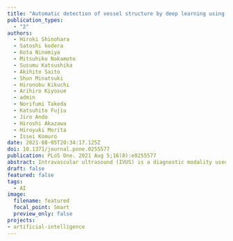 ```yaml
---
title: "Automatic detection of vessel structure by deep learning using intravascular ultrasound images of the coronary arteries"
publication_types:
  - "2"
authors:
  - Hiroki Shinohara
  - Satoshi kodera
  - Kota Ninomiya
  - Mitsuhiko Nakamoto
  - Susumu Katsushika
  - Akihito Saito
  - Shun Minatsuki
  - Hironobu Kikuchi
  - Arihiro Kiyosue
  - admin
  - Norifumi Takeda
  - Katsuhito Fujiu
  - Jiro Ando
  - Hiroshi Akazawa
  - Hiroyuki Morita
  - Issei Komuro
date: 2021-08-05T20:34:17.125Z
doi: 10.1371/journal.pone.0255577
publication: PLoS One. 2021 Aug 5;16(8):e0255577
abstract: Intravascular ultrasound (IVUS) is a diagnostic modality used during percutaneous coronary intervention. However, specialist skills are required to interpret IVUS images. To address this issue, we developed a new artificial intelligence (AI) program that categorizes vessel components, including calcification and stents, seen in IVUS images of complex lesions. When developing our AI using U-Net, IVUS images were taken from patients with angina pectoris and were manually segmented into the following categories, lumen area, medial plus plaque area, calcification, and stent. To evaluate our AI's performance, we calculated the classification accuracy of vessel components in IVUS images of vessels with clinically significantly narrowed lumina and those with severe calcification. Additionally, we assessed the correlation between lumen areas in manually-labeled ground truth images and those in AI-predicted images, the mean intersection over union (IoU) of a test set, and the recall score for detecting stent struts in each IVUS image in which a stent was present in the test set. Among 3738 labeled images, 323 were randomly selected for use as a test set. The remaining 3415 images were used for training. The classification accuracies for vessels with significantly narrowed lumina and those with severe calcification were 0.97 and 0.98, respectively. Additionally, there was a significant correlation in the lumen area between the ground truth images and the predicted images. However, the mean IoU of the test set was 0.66 and the recall score for detecting stent struts was 0.64. Our AI program accurately classified vessels requiring treatment and vessel components, except for stents in IVUS images of complex lesions. AI may be a powerful tool for assisting in the interpretation of IVUS imaging and could promote the popularization of IVUS-guided percutaneous coronary intervention in a clinical setting.
draft: false
featured: false
tags: 
  - AI
image:
  filename: featured
  focal_point: Smart
  preview_only: false
projects: 
- artificial-intelligence
---
```

